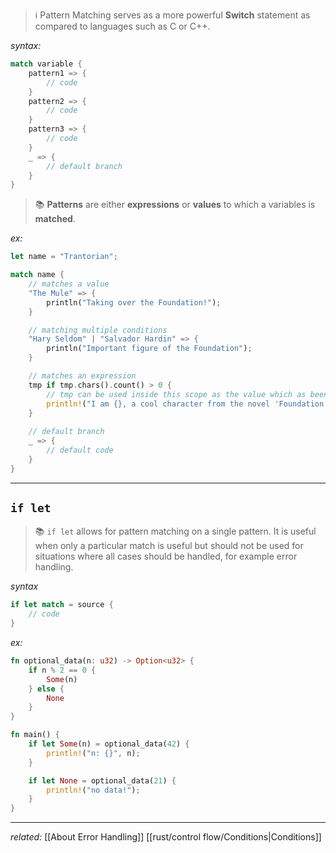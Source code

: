 > ℹ️ Pattern Matching serves as a more powerful **Switch** statement as compared to languages such as C or C++.

*syntax:*
```rust
match variable {
	pattern1 => {
		// code
	}
	pattern2 => {
		// code
	}
	pattern3 => {
		// code
	}
	_ => {
		// default branch
	}
}
```

> 📚 **Patterns** are either **expressions** or **values** to which a variables is **matched**.

*ex:*
```rust
let name = "Trantorian";

match name {
	// matches a value
	"The Mule" => {
		println("Taking over the Foundation!");
	}

	// matching multiple conditions
	"Hary Seldom" | "Salvador Hardin" => {
		println("Important figure of the Foundation");
	}

	// matches an expression
	tmp if tmp.chars().count() > 0 { 
		// tmp can be used inside this scope as the value which as been matched
		println!("I am {}, a cool character from the novel 'Foundation'", tmp);
	}
	
	// default branch
	_ => {
		// default code
	}
}
```

---

## `if let`

> 📚 `if let` allows for pattern matching on a single pattern. It is useful when only a particular match is useful but should not be used for situations where all cases should be handled, for example error handling.

*syntax*
```rust
if let match = source {
	// code
}
```

*ex:*
```rust
fn optional_data(n: u32) -> Option<u32> {
	if n % 2 == 0 {
		Some(n)
	} else {
		None
	}
}

fn main() {
	if let Some(n) = optional_data(42) {
		println!("n: {}", n);
	}

	if let None = optional_data(21) {
		println!("no data!");
	}
}
```

---
*related:* [[About Error Handling]] [[rust/control flow/Conditions|Conditions]]

